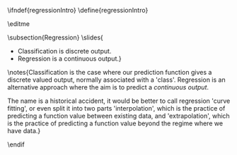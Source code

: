 \ifndef{regressionIntro}
\define{regressionIntro}

\editme

\subsection{Regression}
\slides{
* Classification is discrete output.
* Regression is a continuous output.}

\notes{Classification is the case where our prediction function gives a discrete valued output, normally associated with a 'class'. Regression is an alternative approach where the aim is to predict a *continuous output*.

The name is a historical accident, it would be better to call regression 'curve fitting', or even split it into two parts 'interpolation', which is the practice of predicting a function value between existing data, and 'extrapolation', which is the practice of predicting a function value beyond the regime where we have data.}


\endif
